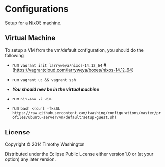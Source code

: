 # Configurations

Setup for a [NixOS](nixos.org) machine.

## Virtual Machine 

To setup a VM from the vm/default  configuration, you should do the following

- run `vagrant init larryweya/nixos-14.12_64`  # (https://vagrantcloud.com/larryweya/boxes/nixos-14.12_64)
- run `vagrant up && vagrant ssh`

- ***You should now be in the virtual machine***
- run `nix-env -i vim`
- run `bash <(curl -fksSL https://raw.githubusercontent.com/twashing/configurations/master/profiles/ubuntu-server/vm/default/setup-guest.sh)` 


## License

Copyright © 2014 Timothy Washington

Distributed under the Eclipse Public License either version 1.0 or (at
your option) any later version.

